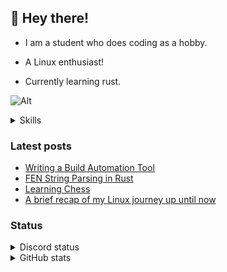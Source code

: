 ## 👋 Hey there!

-   I am a student who does coding as a hobby.

-   A Linux enthusiast!

-   Currently learning rust.

![Alt](https://komarev.com/ghpvc/?username=rv178&&color=5E81AC&label=Profile%20views%20since%20June%203%202022)

<details>
<summary>Skills</summary>

[![My Skills](https://skillicons.dev/icons?i=linux,bash,rust,c,cpp,ts,js,html,css,sass,discord,vim,bootstrap,git,github,godot,docker,express,md,nextjs,nodejs,py,qt,gtk,react,vue,regex,go,blender,unity,mongodb)](https://skillicons.dev)

</details>

### Latest posts

<!-- BLOG-POST-LIST:START -->

-   [Writing a Build Automation Tool](https://rv178.is-a.dev/posts/writing-a-build-automation-tool/)
-   [FEN String Parsing in Rust](https://rv178.is-a.dev/posts/fen-string-parsing-in-rust/)
-   [Learning Chess](https://rv178.is-a.dev/posts/learning-chess/)
-   [A brief recap of my Linux journey up until now](https://rv178.is-a.dev/posts/my-linux-journey/)
<!-- BLOG-POST-LIST:END -->

### Status

<details>
<summary>Discord status</summary>
<br />
<img src="https://api.bakerie.gq/theme-1/758991567695642644" alt="Discord status" width="60%"/>

</details>

<details>
<summary>GitHub stats</summary>

![stats](https://github-readme-stats.vercel.app/api/top-langs/?username=rv178&layout=compact&langs_count=20&theme=nord)
![stats](https://github-readme-stats.vercel.app/api?username=rv178&count_private=true&theme=nord)

</details>
